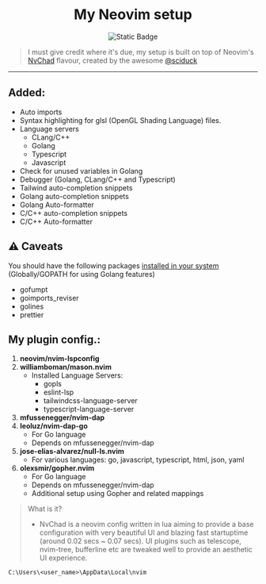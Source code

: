 <div align="center">
<h1>My Neovim setup</h1>

![Static Badge](https://img.shields.io/badge/Neovim-phukon-blueviolet.svg?style=flat-square&logo=Neovim&color=90E59A&logoColor=white)

</div>

> I must give credit where it's due, my setup is built on top of Neovim's [NvChad](https://nvchad.com/) flavour, created by the awesome [@sciduck](https://github.com/siduck)

---

## Added:

- Auto imports
- Syntax highlighting for glsl (OpenGL Shading Language) files.
- Language servers
  - CLang/C++
  - Golang
  - Typescript
  - Javascript
- Check for unused variables in Golang
- Debugger (Golang, CLang/C++ and Typescript)
- Tailwind auto-completion snippets
- Golang auto-completion snippets
- Golang Auto-formatter
- C/C++ auto-completion snippets
- C/C++ Auto-formatter

## ⚠ Caveats

You should have the following packages <u>installed in your system</u> (Globally/GOPATH for using Golang features)

- gofumpt
- goimports_reviser
- golines
- prettier

## My plugin config.:

1. **neovim/nvim-lspconfig**
2. **williamboman/mason.nvim**
   - Installed Language Servers:
     - gopls
     - eslint-lsp
     - tailwindcss-language-server
     - typescript-language-server
3. **mfussenegger/nvim-dap**
4. **leoluz/nvim-dap-go**
   - For Go language
   - Depends on mfussenegger/nvim-dap
5. **jose-elias-alvarez/null-ls.nvim**
   - For various languages: go, javascript, typescript, html, json, yaml
6. **olexsmir/gopher.nvim**
   - For Go language
   - Depends on mfussenegger/nvim-dap
   - Additional setup using Gopher and related mappings

> What is it?
>
> - NvChad is a neovim config written in lua aiming to provide a base configuration with very beautiful UI and blazing fast startuptime (around 0.02 secs ~ 0.07 secs). UI plugins such as telescope, nvim-tree, bufferline etc are tweaked well to provide an aesthetic UI experience.

`C:\Users\<user_name>\AppData\Local\nvim`
